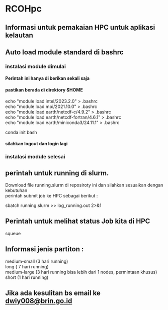 # RCOHpc
## Informasi untuk pemakaian HPC untuk aplikasi kelautan

## Auto load module standard di bashrc  
### instalasi module dimulai ####################################  
#### Perintah ini hanya di berikan sekali saja
#### pastikan berada di direktory $HOME

echo "module load intel/2023.2.0" > .bashrc  
echo "module load mpi/2021.10.0" > .bashrc  
echo "module load earth/netcdf-c/4.9.2" > .bashrc  
echo "module load earth/netcdf-fortran/4.6.1" > .bashrc  
echo "module load earth/miniconda3/24.11.1" > .bashrc

conda init bash  

#### silahkan logout dan login lagi
### instalasi module selesai ####################################  

## perintah untuk running di slurm. 
Download file running.slurm di reposiroty ini dan silahkan sesuaikan dengan kebutuhan  
perintah submit job ke HPC sebagai berikut :  

sbatch running.slurm >> log_running.out 2>&1  

## Perintah untuk melihat status Job kita di HPC
squeue   
 
## Informasi jenis partiton :   
medium-small (3 hari running)  
long  ( 7 hari running)  
medium-large (3 hari running  bisa lebih dari 1 nodes, permintaan khusus)  
short (1 hari running)  


## Jika ada kesulitan bs email ke dwiy008@brin.go.id


